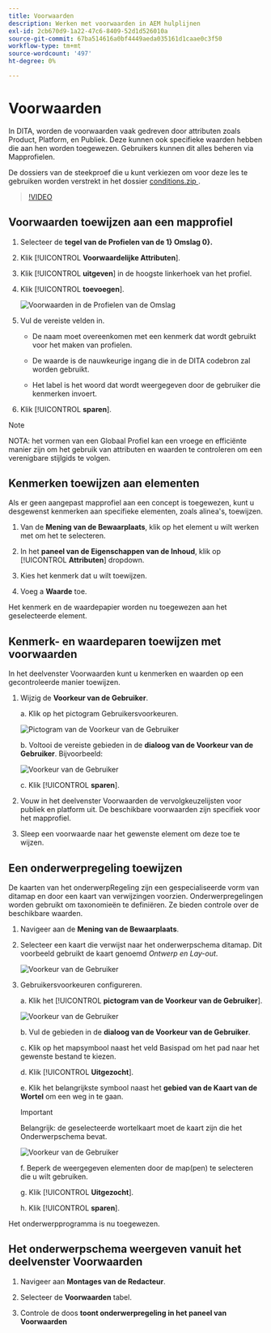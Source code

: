 ```yaml
---
title: Voorwaarden
description: Werken met voorwaarden in AEM hulplijnen
exl-id: 2cb670d9-1a22-47c6-8409-52d1d526010a
source-git-commit: 67ba514616a0bf4449aeda035161d1caae0c3f50
workflow-type: tm+mt
source-wordcount: '497'
ht-degree: 0%

---
```


# Voorwaarden

In DITA, worden de voorwaarden vaak gedreven door attributen zoals Product, Platform, en Publiek. Deze kunnen ook specifieke waarden hebben die aan hen worden toegewezen. Gebruikers kunnen dit alles beheren via Mapprofielen.

De dossiers van de steekproef die u kunt verkiezen om voor deze les te gebruiken worden verstrekt in het dossier [ conditions.zip ](assets/conditions.zip).

>[!VIDEO](https://video.tv.adobe.com/v/342755?quality=12&learn=on)

## Voorwaarden toewijzen aan een mapprofiel

1. Selecteer de **tegel van de Profielen van de 1} Omslag 0}.**

1. Klik [!UICONTROL **Voorwaardelijke Attributen**].

1. Klik [!UICONTROL **uitgeven**] in de hoogste linkerhoek van het profiel.

1. Klik [!UICONTROL **toevoegen**].

   ![ Voorwaarden in de Profielen van de Omslag ](images/lesson-13/add-name.png)

1. Vul de vereiste velden in.

   - De naam moet overeenkomen met een kenmerk dat wordt gebruikt voor het maken van profielen.

   - De waarde is de nauwkeurige ingang die in de DITA codebron zal worden gebruikt.

   - Het label is het woord dat wordt weergegeven door de gebruiker die kenmerken invoert.

1. Klik [!UICONTROL **sparen**].

>[!NOTE]
>
>NOTA: het vormen van een Globaal Profiel kan een vroege en efficiënte manier zijn om het gebruik van attributen en waarden te controleren om een verenigbare stijlgids te volgen.

## Kenmerken toewijzen aan elementen

Als er geen aangepast mapprofiel aan een concept is toegewezen, kunt u desgewenst kenmerken aan specifieke elementen, zoals alinea&#39;s, toewijzen.

1. Van de **Mening van de Bewaarplaats**, klik op het element u wilt werken met om het te selecteren.

1. In het **paneel van de Eigenschappen van de Inhoud**, klik op [!UICONTROL **Attributen**] dropdown.

1. Kies het kenmerk dat u wilt toewijzen.

1. Voeg a **Waarde** toe.

Het kenmerk en de waardepapier worden nu toegewezen aan het geselecteerde element.

## Kenmerk- en waardeparen toewijzen met voorwaarden

In het deelvenster Voorwaarden kunt u kenmerken en waarden op een gecontroleerde manier toewijzen.

1. Wijzig de **Voorkeur van de Gebruiker**.

   a. Klik op het pictogram Gebruikersvoorkeuren.

   ![ Pictogram van de Voorkeur van de Gebruiker ](images/lesson-13/user-prefs-icon.png)

   b. Voltooi de vereiste gebieden in de **dialoog van de Voorkeur van de Gebruiker**. Bijvoorbeeld:

   ![ Voorkeur van de Gebruiker ](images/lesson-13/user-preferences.png)

   c. Klik [!UICONTROL **sparen**].

1. Vouw in het deelvenster Voorwaarden de vervolgkeuzelijsten voor publiek en platform uit. De beschikbare voorwaarden zijn specifiek voor het mapprofiel.

1. Sleep een voorwaarde naar het gewenste element om deze toe te wijzen.

## Een onderwerpregeling toewijzen

De kaarten van het onderwerpRegeling zijn een gespecialiseerde vorm van ditamap en door een kaart van verwijzingen voorzien. Onderwerpregelingen worden gebruikt om taxonomieën te definiëren. Ze bieden controle over de beschikbare waarden.

1. Navigeer aan de **Mening van de Bewaarplaats**.

1. Selecteer een kaart die verwijst naar het onderwerpschema ditamap. Dit voorbeeld gebruikt de kaart genoemd _Ontwerp en Lay-out_.

   ![ Voorkeur van de Gebruiker ](images/lesson-13/subject-scheme-map.png)

1. Gebruikersvoorkeuren configureren.

   a. Klik het [!UICONTROL **pictogram van de Voorkeur van de Gebruiker**].

   ![ Voorkeur van de Gebruiker ](images/lesson-13/user-prefs-icon-2.png)

   b. Vul de gebieden in de **dialoog van de Voorkeur van de Gebruiker**.

   c. Klik op het mapsymbool naast het veld Basispad om het pad naar het gewenste bestand te kiezen.

   d. Klik [!UICONTROL **Uitgezocht**].

   e. Klik het belangrijkste symbool naast het **gebied van de Kaart van de Wortel** om een weg in te gaan.

   >[!IMPORTANT]
   >
   >Belangrijk: de geselecteerde wortelkaart moet de kaart zijn die het Onderwerpschema bevat.

   ![ Voorkeur van de Gebruiker ](images/lesson-13/user-preferences-2.png)

   f. Beperk de weergegeven elementen door de map(pen) te selecteren die u wilt gebruiken.

   g. Klik [!UICONTROL **Uitgezocht**].

   h. Klik [!UICONTROL **sparen**].

Het onderwerpprogramma is nu toegewezen.

## Het onderwerpschema weergeven vanuit het deelvenster Voorwaarden

1. Navigeer aan **Montages van de Redacteur**.

1. Selecteer de **Voorwaarden** tabel.

1. Controle de doos **toont onderwerpregeling in het paneel van Voorwaarden**
